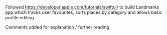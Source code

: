 Followed https://developer.apple.com/tutorials/swiftui/ to build Landmarks app which tracks user favourites, sorts places by category and allows basic profile editing

Comments added for explanation / further reading

